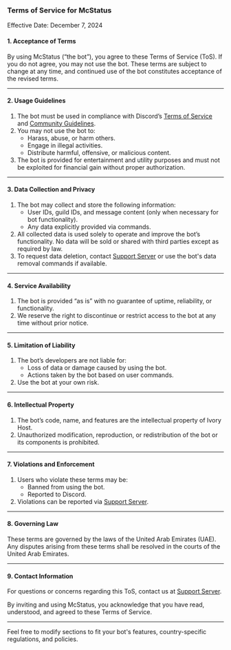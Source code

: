 ### **Terms of Service for McStatus**

Effective Date: December 7, 2024

#### **1. Acceptance of Terms**
By using McStatus (“the bot”), you agree to these Terms of Service (ToS). If you do not agree, you may not use the bot. These terms are subject to change at any time, and continued use of the bot constitutes acceptance of the revised terms.

---

#### **2. Usage Guidelines**
1. The bot must be used in compliance with Discord’s [Terms of Service](https://discord.com/terms) and [Community Guidelines](https://discord.com/guidelines).
2. You may not use the bot to:
   - Harass, abuse, or harm others.
   - Engage in illegal activities.
   - Distribute harmful, offensive, or malicious content.
3. The bot is provided for entertainment and utility purposes and must not be exploited for financial gain without proper authorization.

---

#### **3. Data Collection and Privacy**
1. The bot may collect and store the following information:
   - User IDs, guild IDs, and message content (only when necessary for bot functionality).
   - Any data explicitly provided via commands.
2. All collected data is used solely to operate and improve the bot’s functionality. No data will be sold or shared with third parties except as required by law.
3. To request data deletion, contact [Support Server](https://discord.gg/q7arfwtB4P) or use the bot's data removal commands if available.

---

#### **4. Service Availability**
1. The bot is provided “as is” with no guarantee of uptime, reliability, or functionality.
2. We reserve the right to discontinue or restrict access to the bot at any time without prior notice.

---

#### **5. Limitation of Liability**
1. The bot’s developers are not liable for:
   - Loss of data or damage caused by using the bot.
   - Actions taken by the bot based on user commands.
2. Use the bot at your own risk.

---

#### **6. Intellectual Property**
1. The bot’s code, name, and features are the intellectual property of Ivory Host.
2. Unauthorized modification, reproduction, or redistribution of the bot or its components is prohibited.

---

#### **7. Violations and Enforcement**
1. Users who violate these terms may be:
   - Banned from using the bot.
   - Reported to Discord.
2. Violations can be reported via [Support Server](https://discord.gg/q7arfwtB4P).

---

#### **8. Governing Law**
These terms are governed by the laws of the United Arab Emirates (UAE). Any disputes arising from these terms shall be resolved in the courts of the United Arab Emirates.

---

#### **9. Contact Information**
For questions or concerns regarding this ToS, contact us at [Support Server](https://discord.gg/q7arfwtB4P).  

By inviting and using McStatus, you acknowledge that you have read, understood, and agreed to these Terms of Service.  

---

Feel free to modify sections to fit your bot's features, country-specific regulations, and policies.

